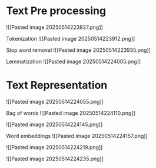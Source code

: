 # Text Pre processing
![[Pasted image 20250514223827.png]]

Tokenization
![[Pasted image 20250514223912.png]]

Stop word removal
![[Pasted image 20250514223935.png]]

Lemmatization
![[Pasted image 20250514224005.png]]

# Text Representation

![[Pasted image 20250514224055.png]]

Bag of words
![[Pasted image 20250514224110.png]]

![[Pasted image 20250514224145.png]]

Word embeddings
![[Pasted image 20250514224157.png]]

![[Pasted image 20250514224219.png]]

![[Pasted image 20250514224235.png]]

